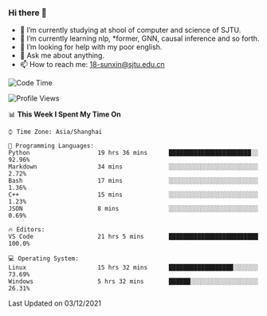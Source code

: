 ### Hi there 👋

<!--
**sunxin000/sunxin000** is a ✨ _special_ ✨ repository because its `README.md` (this file) appears on your GitHub profile.

Here are some ideas to get you started:

- 🔭 I’m currently working on ...
- 🌱 I’m currently learning ...
- 👯 I’m looking to collaborate on ...
- 🤔 I’m looking for help with ...
- 💬 Ask me about ...
- 📫 How to reach me: ...
- 😄 Pronouns: ...
- ⚡ Fun fact: ...
-->
- 🏫 I’m currently studying at shool of computer and science of SJTU.
- 🌱 I’m currently learning nlp, \*former, GNN, causal inference and so forth.
- 🤔 I’m looking for help with my poor english.
- 💬 Ask me about anything.
- 📫 How to reach me: 18-sunxin@sjtu.edu.cn
<!--START_SECTION:waka-->
![Code Time](http://img.shields.io/badge/Code%20Time-55%20hrs%2047%20mins-blue)

![Profile Views](http://img.shields.io/badge/Profile%20Views-0-blue)

📊 **This Week I Spent My Time On** 

```text
⌚︎ Time Zone: Asia/Shanghai

💬 Programming Languages: 
Python                   19 hrs 36 mins      ███████████████████████░░   92.96% 
Markdown                 34 mins             ░░░░░░░░░░░░░░░░░░░░░░░░░   2.72% 
Bash                     17 mins             ░░░░░░░░░░░░░░░░░░░░░░░░░   1.36% 
C++                      15 mins             ░░░░░░░░░░░░░░░░░░░░░░░░░   1.23% 
JSON                     8 mins              ░░░░░░░░░░░░░░░░░░░░░░░░░   0.69%

🔥 Editors: 
VS Code                  21 hrs 5 mins       █████████████████████████   100.0%

💻 Operating System: 
Linux                    15 hrs 32 mins      ██████████████████░░░░░░░   73.69% 
Windows                  5 hrs 32 mins       ██████░░░░░░░░░░░░░░░░░░░   26.31%

```


 Last Updated on 03/12/2021
<!--END_SECTION:waka-->
